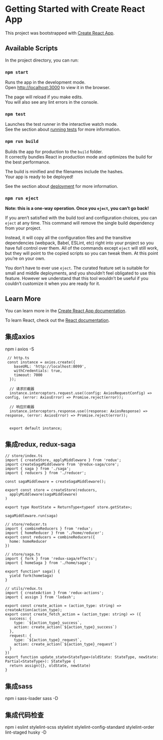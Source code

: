 # Getting Started with Create React App

This project was bootstrapped with [Create React App](https://github.com/facebook/create-react-app).

## Available Scripts

In the project directory, you can run:

### `npm start`

Runs the app in the development mode.\
Open [http://localhost:3000](http://localhost:3000) to view it in the browser.

The page will reload if you make edits.\
You will also see any lint errors in the console.

### `npm test`

Launches the test runner in the interactive watch mode.\
See the section about [running tests](https://facebook.github.io/create-react-app/docs/running-tests) for more information.

### `npm run build`

Builds the app for production to the `build` folder.\
It correctly bundles React in production mode and optimizes the build for the best performance.

The build is minified and the filenames include the hashes.\
Your app is ready to be deployed!

See the section about [deployment](https://facebook.github.io/create-react-app/docs/deployment) for more information.

### `npm run eject`

**Note: this is a one-way operation. Once you `eject`, you can’t go back!**

If you aren’t satisfied with the build tool and configuration choices, you can `eject` at any time. This command will remove the single build dependency from your project.

Instead, it will copy all the configuration files and the transitive dependencies (webpack, Babel, ESLint, etc) right into your project so you have full control over them. All of the commands except `eject` will still work, but they will point to the copied scripts so you can tweak them. At this point you’re on your own.

You don’t have to ever use `eject`. The curated feature set is suitable for small and middle deployments, and you shouldn’t feel obligated to use this feature. However we understand that this tool wouldn’t be useful if you couldn’t customize it when you are ready for it.

## Learn More

You can learn more in the [Create React App documentation](https://facebook.github.io/create-react-app/docs/getting-started).

To learn React, check out the [React documentation](https://reactjs.org/).

## 集成axios
npm i axios -S
```
 // http.ts
 const instance = axios.create({
    baseURL: 'http://localhost:8099',
    withCredentials: true,
    timeout: 7000
  });

  // 请求拦截器
  instance.interceptors.request.use((config: AxiosRequestConfig) => config, (error: AxiosError) => Promise.reject(error));

  // 响应拦截器
  instance.interceptors.response.use((response: AxiosResponse) => response, (error: AxiosError) => Promise.reject(error));


  export default instance;
```

## 集成redux, redux-saga

```
// store/index.ts
import { createStore, applyMiddleware } from 'redux';
import createSagaMiddleware from '@redux-saga/core'; 
import { saga } from './saga';
import { reducers } from './reducer';

const sagaMiddleware = createSagaMiddleware();

export const store = createStore(reducers,
  applyMiddleware(sagaMiddleware)
)

export type RootState = ReturnType<typeof store.getState>;

sagaMiddleware.run(saga)

// store/reducer.ts
import { combineReducers } from 'redux';
import { homeReducer } from './home/reducer';
export const reducers = combineReducers({
  home: homeReducer
})

// store/saga.ts
import { fork } from 'redux-saga/effects';
import { homeSaga } from './home/saga';

export function* saga() {
  yield fork(homeSaga)
}

// utils/redux.ts
import { createAction } from 'redux-actions';
import { assign } from 'lodash';

export const create_action = (action_type: string) => createAction(action_type);
export const create_fetch_action = (action_type: string) => ({
  success: {
    type: `${action_type}_success`,
    action: create_action(`${action_type}_success`)
  },
  request: {
    type: `${action_type}_request`,
    action: create_action(`${action_type}_request`)
  }
})
export function update_state<StateType>(oldState: StateType, newState: Partial<StateType>): StateType {
  return assign({}, oldState, newState)
}
```

## 集成sass

npm i sass-loader sass -D

## 集成代码检查

npm i eslint stylelint-scss stylelint stylelint-config-standard stylelint-order lint-staged husky -D

